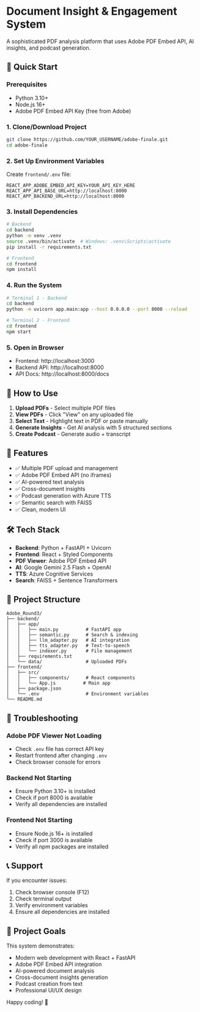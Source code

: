 # Document Insight & Engagement System

A sophisticated PDF analysis platform that uses Adobe PDF Embed API, AI insights, and podcast generation.

## 🚀 Quick Start

### Prerequisites
- Python 3.10+
- Node.js 16+
- Adobe PDF Embed API Key (free from Adobe)

### 1. Clone/Download Project
```bash
git clone https://github.com/YOUR_USERNAME/adobe-finale.git
cd adobe-finale
```

### 2. Set Up Environment Variables
Create `frontend/.env` file:
```env
REACT_APP_ADOBE_EMBED_API_KEY=YOUR_API_KEY_HERE
REACT_APP_API_BASE_URL=http://localhost:8000
REACT_APP_BACKEND_URL=http://localhost:8000
```

### 3. Install Dependencies
```bash
# Backend
cd backend
python -m venv .venv
source .venv/bin/activate  # Windows: .venv\Scripts\activate
pip install -r requirements.txt

# Frontend
cd frontend
npm install
```

### 4. Run the System
```bash
# Terminal 1 - Backend
cd backend
python -m uvicorn app.main:app --host 0.0.0.0 --port 8000 --reload

# Terminal 2 - Frontend
cd frontend
npm start
```

### 5. Open in Browser
- Frontend: http://localhost:3000
- Backend API: http://localhost:8000
- API Docs: http://localhost:8000/docs

## 📱 How to Use

1. **Upload PDFs** - Select multiple PDF files
2. **View PDFs** - Click "View" on any uploaded file
3. **Select Text** - Highlight text in PDF or paste manually
4. **Generate Insights** - Get AI analysis with 5 structured sections
5. **Create Podcast** - Generate audio + transcript

## 🔧 Features

- ✅ Multiple PDF upload and management
- ✅ Adobe PDF Embed API (no iframes)
- ✅ AI-powered text analysis
- ✅ Cross-document insights
- ✅ Podcast generation with Azure TTS
- ✅ Semantic search with FAISS
- ✅ Clean, modern UI

## 🛠️ Tech Stack

- **Backend**: Python + FastAPI + Uvicorn
- **Frontend**: React + Styled Components
- **PDF Viewer**: Adobe PDF Embed API
- **AI**: Google Gemini 2.5 Flash + OpenAI
- **TTS**: Azure Cognitive Services
- **Search**: FAISS + Sentence Transformers

## 📁 Project Structure

```
Adobe_Round3/
├── backend/
│   ├── app/
│   │   ├── main.py          # FastAPI app
│   │   ├── semantic.py      # Search & indexing
│   │   ├── llm_adapter.py   # AI integration
│   │   ├── tts_adapter.py   # Text-to-speech
│   │   └── indexer.py       # File management
│   ├── requirements.txt
│   └── data/                # Uploaded PDFs
├── frontend/
│   ├── src/
│   │   ├── components/      # React components
│   │   └── App.js          # Main app
│   ├── package.json
│   └── .env                 # Environment variables
└── README.md
```

## 🚨 Troubleshooting

### Adobe PDF Viewer Not Loading
- Check `.env` file has correct API key
- Restart frontend after changing `.env`
- Check browser console for errors

### Backend Not Starting
- Ensure Python 3.10+ is installed
- Check if port 8000 is available
- Verify all dependencies are installed

### Frontend Not Starting
- Ensure Node.js 16+ is installed
- Check if port 3000 is available
- Verify all npm packages are installed

## 📞 Support

If you encounter issues:
1. Check browser console (F12)
2. Check terminal output
3. Verify environment variables
4. Ensure all dependencies are installed

## 🎯 Project Goals

This system demonstrates:
- Modern web development with React + FastAPI
- Adobe PDF Embed API integration
- AI-powered document analysis
- Cross-document insights generation
- Podcast creation from text
- Professional UI/UX design

Happy coding! 🚀
